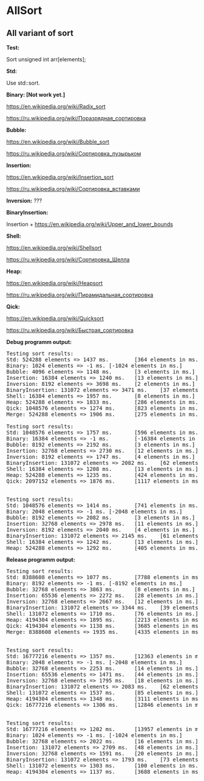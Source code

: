 # AllSort
<h2>All variant of sort</h2>


<b>Test:</b>

Sort unsigned int arr[elements];

<b>Std:</b>

Use std::sort.

<b>Binary: [Not work yet.]</b>

https://en.wikipedia.org/wiki/Radix_sort

https://ru.wikipedia.org/wiki/Поразрядная_сортировка


<b>Bubble:</b>

https://en.wikipedia.org/wiki/Bubble_sort

https://ru.wikipedia.org/wiki/Сортировка_пузырьком


<b>Insertion:</b>

https://en.wikipedia.org/wiki/Insertion_sort

https://ru.wikipedia.org/wiki/Сортировка_вставками 


<b>Inversion:</b>
???

<b>BinaryInsertion:</b>

Insertion + https://en.wikipedia.org/wiki/Upper_and_lower_bounds


<b>Shell:</b>

https://en.wikipedia.org/wiki/Shellsort

https://ru.wikipedia.org/wiki/Сортировка_Шелла


<b>Heap:</b>

https://en.wikipedia.org/wiki/Heapsort

https://ru.wikipedia.org/wiki/Пирамидальная_сортировка


<b>Qick:</b>

https://en.wikipedia.org/wiki/Quicksort

https://ru.wikipedia.org/wiki/Быстрая_сортировка


<b>Debug programm output:</b>

<pre>
Testing sort results:
Std: 524288 elements => 1437 ms.        [364 elements in ms.]
Binary: 1024 elements => -1 ms. [-1024 elements in ms.]
Bubble: 4096 elements => 1148 ms.       [3 elements in ms.]
Insertion: 16384 elements => 1240 ms.   [13 elements in ms.]
Inversion: 8192 elements => 3698 ms.    [2 elements in ms.]
BinaryInsertion: 131072 elements => 3471 ms.    [37 elements in ms.]
Shell: 16384 elements => 1957 ms.       [8 elements in ms.]
Heap: 524288 elements => 1833 ms.       [286 elements in ms.]
Qick: 1048576 elements => 1274 ms.      [823 elements in ms.]
Merge: 524288 elements => 1906 ms.      [275 elements in ms.]

Testing sort results:
Std: 1048576 elements => 1757 ms.       [596 elements in ms.]
Binary: 16384 elements => -1 ms.        [-16384 elements in ms.]
Bubble: 8192 elements => 2192 ms.       [3 elements in ms.]
Insertion: 32768 elements => 2730 ms.   [12 elements in ms.]
Inversion: 8192 elements => 1747 ms.    [4 elements in ms.]
BinaryInsertion: 131072 elements => 2082 ms.    [62 elements in ms.]
Shell: 16384 elements => 1208 ms.       [13 elements in ms.]
Heap: 524288 elements => 1235 ms.       [424 elements in ms.]
Qick: 2097152 elements => 1876 ms.      [1117 elements in ms.]


Testing sort results:
Std: 1048576 elements => 1414 ms.       [741 elements in ms.]
Binary: 2048 elements => -1 ms. [-2048 elements in ms.]
Bubble: 8192 elements => 2082 ms.       [3 elements in ms.]
Insertion: 32768 elements => 2978 ms.   [11 elements in ms.]
Inversion: 8192 elements => 2040 ms.    [4 elements in ms.]
BinaryInsertion: 131072 elements => 2145 ms.    [61 elements in ms.]
Shell: 16384 elements => 1242 ms.       [13 elements in ms.]
Heap: 524288 elements => 1292 ms.       [405 elements in ms.]
</pre>


<b>Release programm output:</b>

<pre>
Testing sort results:
Std: 8388608 elements => 1077 ms.       [7788 elements in ms.]
Binary: 8192 elements => -1 ms. [-8192 elements in ms.]
Bubble: 32768 elements => 3863 ms.      [8 elements in ms.]
Insertion: 65536 elements => 2272 ms.   [28 elements in ms.]
Inversion: 32768 elements => 2667 ms.   [12 elements in ms.]
BinaryInsertion: 131072 elements => 3344 ms.    [39 elements in ms.]
Shell: 131072 elements => 1710 ms.      [76 elements in ms.]
Heap: 4194304 elements => 1895 ms.      [2213 elements in ms.]
Qick: 4194304 elements => 1138 ms.      [3685 elements in ms.]
Merge: 8388608 elements => 1935 ms.     [4335 elements in ms.]


Testing sort results:
Std: 16777216 elements => 1357 ms.      [12363 elements in ms.]
Binary: 2048 elements => -1 ms. [-2048 elements in ms.]
Bubble: 32768 elements => 2253 ms.      [14 elements in ms.]
Insertion: 65536 elements => 1471 ms.   [44 elements in ms.]
Inversion: 32768 elements => 1795 ms.   [18 elements in ms.]
BinaryInsertion: 131072 elements => 2083 ms.    [62 elements in ms.]
Shell: 131072 elements => 1537 ms.      [85 elements in ms.]
Heap: 4194304 elements => 1348 ms.      [3111 elements in ms.]
Qick: 16777216 elements => 1306 ms.     [12846 elements in ms.]


Testing sort results:
Std: 16777216 elements => 1202 ms.      [13957 elements in ms.]
Binary: 1024 elements => -1 ms. [-1024 elements in ms.]
Bubble: 32768 elements => 2022 ms.      [16 elements in ms.]
Insertion: 131072 elements => 2709 ms.  [48 elements in ms.]
Inversion: 32768 elements => 1591 ms.   [20 elements in ms.]
BinaryInsertion: 131072 elements => 1793 ms.    [73 elements in ms.]
Shell: 131072 elements => 1303 ms.      [100 elements in ms.]
Heap: 4194304 elements => 1137 ms.      [3688 elements in ms.]
</pre>
